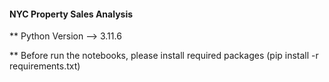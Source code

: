 #### NYC Property Sales Analysis

** Python Version --> 3.11.6

** Before run the notebooks, please install required packages (pip install -r requirements.txt)
